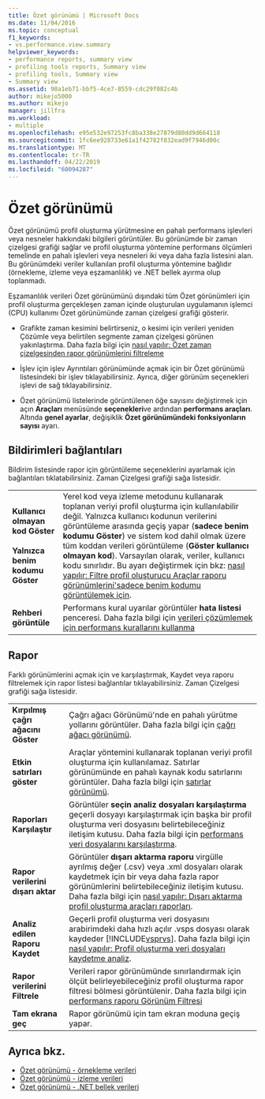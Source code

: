 ```yaml
---
title: Özet görünümü | Microsoft Docs
ms.date: 11/04/2016
ms.topic: conceptual
f1_keywords:
- vs.performance.view.summary
helpviewer_keywords:
- performance reports, summary view
- profiling tools reports, Summary view
- profiling tools, Summary view
- Summary view
ms.assetid: 98a1eb71-bbf5-4ce7-8559-cdc29f082c4b
author: mikejo5000
ms.author: mikejo
manager: jillfra
ms.workload:
- multiple
ms.openlocfilehash: e95e532e97253fc8ba338e27879d80dd9d664118
ms.sourcegitcommit: 1fc6ee928733e61a1f42782f832ead9f7946d00c
ms.translationtype: MT
ms.contentlocale: tr-TR
ms.lasthandoff: 04/22/2019
ms.locfileid: "60094287"
---
```

# <a name="summary-view"></a>Özet görünümü
Özet görünümü profil oluşturma yürütmesine en pahalı performans işlevleri veya nesneler hakkındaki bilgileri görüntüler. Bu görünümde bir zaman çizelgesi grafiği sağlar ve profil oluşturma yöntemine performans ölçümleri temelinde en pahalı işlevleri veya nesneleri iki veya daha fazla listesini alan. Bu görünümdeki veriler kullanılan profil oluşturma yöntemine bağlıdır (örnekleme, izleme veya eşzamanlılık) ve .NET bellek ayırma olup toplanmadı.

 Eşzamanlılık verileri Özet görünümünü dışındaki tüm Özet görünümleri için profil oluşturma gerçekleşen zaman içinde oluşturulan uygulamanın işlemci (CPU) kullanımı Özet görünümünde zaman çizelgesi grafiği gösterir.

- Grafikte zaman kesimini belirtirseniz, o kesimi için verileri yeniden Çözümle veya belirtilen segmente zaman çizelgesi görünen yakınlaştırma. Daha fazla bilgi için [nasıl yapılır: Özet zaman çizelgesinden rapor görünümlerini filtreleme](../profiling/how-to-filter-report-views-from-the-summary-timeline.md)

- İşlev için işlev Ayrıntıları görünümünde açmak için bir Özet görünümü listesindeki bir işlev tıklayabilirsiniz. Ayrıca, diğer görünüm seçenekleri işlevi de sağ tıklayabilirsiniz.

- Özet görünümü listelerinde görüntülenen öğe sayısını değiştirmek için açın **Araçları** menüsünde **seçenekleri**ve ardından **performans araçları**. Altında **genel ayarlar**, değişiklik **Özet görünümündeki fonksiyonların sayısı** ayarı.

## <a name="notifications-links"></a>Bildirimleri bağlantıları
 Bildirim listesinde rapor için görüntüleme seçeneklerini ayarlamak için bağlantıları tıklatabilirsiniz. Zaman Çizelgesi grafiği sağa listesidir.

|||
|-|-|
|**Kullanıcı olmayan kod Göster**<br /><br /> **Yalnızca benim kodumu Göster**|Yerel kod veya izleme metodunu kullanarak toplanan veriyi profil oluşturma için kullanılabilir değil. Yalnızca kullanıcı kodunun verilerini görüntüleme arasında geçiş yapar (**sadece benim kodumu Göster**) ve sistem kod dahil olmak üzere tüm koddan verileri görüntüleme (**Göster kullanıcı olmayan kod**). Varsayılan olarak, veriler, kullanıcı kodu sınırlıdır. Bu ayarı değiştirmek için bkz: [nasıl yapılır: Filtre profil oluşturucu Araçlar raporu görünümlerini'sadece benim kodumu görüntülemek için](../profiling/how-to-filter-profiling-tools-report-views-to-display-just-my-code.md).|
|**Rehberi görüntüle**|Performans kural uyarılar görüntüler **hata listesi** penceresi. Daha fazla bilgi için [verileri çözümlemek için performans kurallarını kullanma](../profiling/using-performance-rules-to-analyze-data.md)|

## <a name="report"></a>Rapor
 Farklı görünümlerini açmak için ve karşılaştırmak, Kaydet veya raporu filtrelemek için rapor listesi bağlantılar tıklayabilirsiniz. Zaman Çizelgesi grafiği sağa listesidir.

| | |
|----------------------------| - |
| **Kırpılmış çağrı ağacını Göster** | Çağrı ağacı Görünümü'nde en pahalı yürütme yollarını görüntüler. Daha fazla bilgi için [çağrı ağacı görünümü](../profiling/call-tree-view.md). |
| **Etkin satırları göster** | Araçlar yöntemini kullanarak toplanan veriyi profil oluşturma için kullanılamaz. Satırlar görünümünde en pahalı kaynak kodu satırlarını görüntüler. Daha fazla bilgi için [satırlar görünümü](../profiling/lines-view.md). |
| **Raporları Karşılaştır** | Görüntüler **seçin analiz dosyaları karşılaştırma** geçerli dosyayı karşılaştırmak için başka bir profil oluşturma veri dosyasını belirtebileceğiniz iletişim kutusu. Daha fazla bilgi için [performans veri dosyalarını karşılaştırma](../profiling/comparing-performance-data-files.md). |
| **Rapor verilerini dışarı aktar** | Görüntüler **dışarı aktarma raporu** virgülle ayrılmış değer (.csv) veya .xml dosyaları olarak kaydetmek için bir veya daha fazla rapor görünümlerini belirtebileceğiniz iletişim kutusu. Daha fazla bilgi için [nasıl yapılır: Dışarı aktarma profil oluşturma araçları raporları](/previous-versions/visualstudio/visual-studio-2010/ms182394\(v\=vs.100\)). |
| **Analiz edilen Raporu Kaydet** | Geçerli profil oluşturma veri dosyasını arabirimdeki daha hızlı açılır .vsps dosyası olarak kaydeder [!INCLUDE[vsprvs](../code-quality/includes/vsprvs_md.md)]. Daha fazla bilgi için [nasıl yapılır: Profil oluşturma veri dosyaları kaydetme analiz](/previous-versions/visualstudio/visual-studio-2010/bb763106\(v\=vs.100\)). |
| **Rapor verilerini Filtrele** | Verileri rapor görünümünde sınırlandırmak için ölçüt belirleyebileceğiniz profil oluşturma rapor filtresi bölmesi görüntülenir. Daha fazla bilgi için [performans raporu Görünüm Filtresi](../profiling/performance-report-view-filter.md) |
| **Tam ekrana geç** | Rapor görünümü için tam ekran moduna geçiş yapar. |

## <a name="see-also"></a>Ayrıca bkz.
- [Özet görünümü - örnekleme verileri](../profiling/summary-view-sampling-data.md)
- [Özet görünümü - izleme verileri](../profiling/summary-view-instrumentation-data.md)
- [Özet görünümü - .NET bellek verileri](../profiling/summary-view-dotnet-memory-data.md)